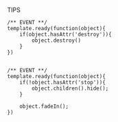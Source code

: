 TIPS

    /** EVENT **/
    template.ready(function(object){
        if(object.hasAttr('destroy')){
            object.destroy()
        }
    })

    
    /** EVENT **/
    template.ready(function(object){
        if(!object.hasAttr('stop')){
            object.children().hide();    
        }
        
        object.fadeIn();
    })

